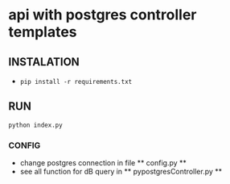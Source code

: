 # api with postgres controller templates

## INSTALATION

- `pip install -r requirements.txt`

## RUN

`python index.py`

### CONFIG

- change postgres connection in file ** config.py **
- see all function for dB query in ** pypostgresController.py **
